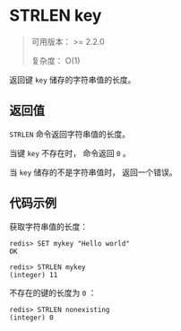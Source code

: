 # STRLEN key

> 可用版本： >= 2.2.0
>
> 复杂度： O(1)

返回键 `key` 储存的字符串值的长度。

## 返回值

`STRLEN` 命令返回字符串值的长度。

当键 `key` 不存在时， 命令返回 `0` 。

当 `key` 储存的不是字符串值时， 返回一个错误。

## 代码示例

获取字符串值的长度：

```
redis> SET mykey "Hello world"
OK

redis> STRLEN mykey
(integer) 11
```

不存在的键的长度为 `0` ：

```
redis> STRLEN nonexisting
(integer) 0
```